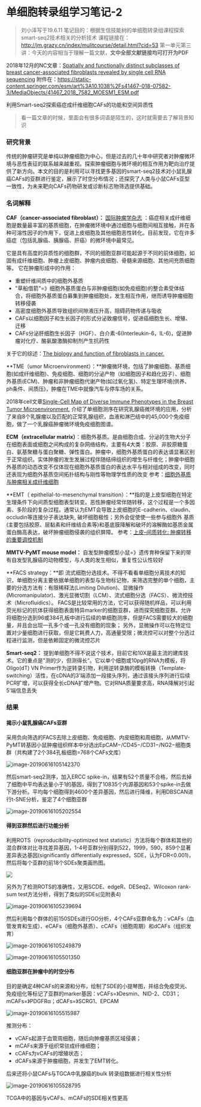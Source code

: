 # 单细胞转录组学习笔记-2

> 刘小泽写于19.6.11
> 笔记目的：根据生信技能树的单细胞转录组课程探索smart-seq2技术相关的分析技术
> 课程链接在：http://jm.grazy.cn/index/mulitcourse/detail.html?cid=53
> 第一单元第三讲：今天的内容相当于理解一篇文献，**文中全部文献链接均可打开为PDF**

2018年12月的NC文章：[Spatially and functionally distinct subclasses of breast cancer-associated fibroblasts revealed by single cell RNA sequencing](https://sci-hub.tw/https://www.nature.com/articles/s41467-018-07582-3) 
附件在：https://static-content.springer.com/esm/art%3A10.1038%2Fs41467-018-07582-3/MediaObjects/41467_2018_7582_MOESM1_ESM.pdf

利用Smart-seq2探索癌症成纤维细胞CAFs的功能和空间异质性

> 看一篇文章的时候，里面会有很多词语是陌生的，这时就需要去了解背景知识

### 研究背景

传统的肿瘤研究是单纯以肿瘤细胞为中心，但是过去的几十年中研究者对肿瘤微环境与恶性表征的联系越来越重视。探索肿瘤细胞与微环境的相互作用为靶向治疗提供了新方向。本文的目的是利用可以寻找更多基因的smart-seq2技术对小鼠乳腺癌CAFs的亚群进行鉴定，展示了时空分布情况；还探究了人类与小鼠CAFs亚型一致性，为未来靶向CAFs药物研发或诊断标志物筛选提供基础。

### 名词解释

**CAF（cancer-associated fibroblast）：**
[国际肿瘤学杂志](http://www.gjzlx.cn/fileup/PDF/z2011281.pdf) ：癌症相关成纤维细胞是数量最丰富的基质细胞，在肿瘤微环境中通过细胞与细胞间相互接触，并在各种可溶性因子的作用下，促进上皮细胞及其他细胞恶性转化。目前发现，它在许多癌症（包括乳腺癌、胰腺癌、肝癌）的微环境中最常见。

它是具有高度的异质性的细胞群，不同的细胞亚群可能起源于不同的前体细胞，如固有成纤维细胞、肿瘤上皮细胞、肿瘤内皮细胞、骨髓来源细胞、其他间充质细胞等。
它在肿瘤形成中的作用：

- 重塑纤维间质中的细胞外基质
- "草船借箭"=》细胞外基质蛋白与非肿瘤细胞(如免疫细胞)的整合素受体结合，将细胞外基质蛋白募集到肿瘤细胞处，发生相互作用，继而诱导肿瘤细胞转移侵袭
- 高密度细胞外基质导致组织间隙液压升高，阻碍药物传递与吸收
- CAFs以细胞因子和生长因子的形式分泌致瘤信号，促进癌细胞生长、增殖、迁移
- CAFs分泌肝细胞生长因子（HGF）、白介素-6(Interleukin-6，IL-6)，促进肿瘤对化疗、酪氨酸激酶抑制剂产生抗药性

关于它的综述：[The biology and function of fibroblasts in cancer.](https://sci-hub.tw/10.1038/nrc.2016.73)

**TME（umor Microenvironment）：**肿瘤微环境，包括了肿瘤细胞、基质细胞(如成纤维细胞)、免疫细胞、细胞的分泌产物（如细胞因子和趋化因子）、细胞外基质(ECM)、肿瘤和非肿瘤细胞代谢产物(如过氧化氢)、特定生理环境(供养、ph条件、间质压)，肿瘤在TME中就像汽车与停车场的关系。

2018年cell文章[Single-Cell Map of Diverse Immune Phenotypes in the Breast Tumor Microenvironment.](https://sci-hub.tw/10.1016/j.cell.2018.05.060) 介绍了单细胞测序在研究乳腺癌微环境的应用，分析了来自8个乳腺瘤以及匹配的正常乳腺组织，血液和淋巴结中的45,000个免疫细胞，做了一个乳腺癌肿瘤微环境免疫细胞图谱。

**ECM（extracellular matrix）**：细胞外基质。是由细胞合成、分泌的生物大分子在细胞表面或细胞之间构成的复杂网络结构，主要有4大类：胶原、非胶原糖蛋白、氨基聚糖与蛋白聚糖、弹性蛋白。肿瘤中，细胞外基质蛋白的表达谱显著区别于正常组织。实体肿瘤的发生发展过程伴随结缔组织的增生与纤维化；肿瘤中细胞外基质的动态改变不仅体现在细胞外基质蛋白的表达水平与相对组成的改变，同时还表现为细胞外基质空间拓扑结构与刚性等物理学性质的改变
参考：[细胞外基质与肿瘤相关成纤维细胞](http://www.pibb.ac.cn/pibben/ch/reader/create_pdf.aspx?file_no=20170251&flag=1&journal_id=pibben)

**EMT（ epithelial-to-mesenchymal transition）：**指的是上皮型细胞在特定生理条件下向间质型细胞表型转变。恶性肿瘤经常伴随转移，这个过程是一个多因素、多阶段的复杂过程。通常认为EMT会导致上皮细胞的E-cadherin、claudin、occludin等连接分子表达缺失, 破坏细胞极性；另外会促使使一些参与细胞外
基质(主要包括胶原、层黏素和纤维结合素等)和基底膜降解和破坏的溶解酶如基质金属蛋白酶高表达，破坏肿瘤细胞侵袭的组织屏障。
参考：[上皮–间质转化: 肿瘤转移的重要调控机制](http://www.cjcb.org/news/upload/201308211115225792.pdf) 

**MMTV-PyMT mouse model：** 自发型肿瘤模型小鼠=》遗传育种保留下来的带有自发型乳腺癌的动物模型，与人类的发生相似，重复性公认性较好

**FACS strategy：**即 流式细胞分选技术。不得不看看单细胞分离技术的知识，单细胞分离主要依据单细胞的表型与生物标记物，来筛选完整的单个细胞，主要的分选方法有：有限稀释法(Limiting Dilution)、显微操作(Micromanipulator)、激光显微切割（LCM）、流式细胞分选（FACS）、微流控技术（Microfluidics）。
FACS是比较常用的方法，它可以获得随机样品，可以利用荧光标记的抗体获得细胞表面特异marker的细胞亚群，进而探究细胞亚群。允许将细胞分选到96或384孔板中进行后续的单细胞测序，但是FACS需要较大的细胞量，并且会出现一孔多个或一孔没有细胞的现象；
另外，显微操作可以在特定位置对少量细胞进行获取，但是它耗费人力，高通量受限；微流控可以对整个分选过程进行监测，但是依赖固定的微流控芯片

**Smart-seq2：** 提到单细胞不得不说这个技术，目前它和10X是最主流的建库技术。它的重点是"测的少，但测得长“。它以单个细胞或10pg的RNA为模板，将Oligo(dT) VN Primer作为逆转录引物，利用逆转录酶的模板转换（Template-switching）活性，在cDNA的3’端添加一段接头序列，通过该接头序列进行后续PCR扩增，可以获得全长cDNA扩增产物。它对RNA质量要求高，RNA降解对引起5’端信息丢失

### 结果

#### 揭示小鼠乳腺癌CAFs亚群

采用负向筛选的FACS去除上皮细胞、免疫细胞、内皮细胞和周细胞，从MMTV-PyMT转基因小鼠肿瘤组织样本中分选出EpCAM−/CD45−/CD31−/NG2−细胞类群（共构建了2个384孔板细胞=768个CAFs文库）

![image-20190616105142370](单细胞转录组学习笔记-2.assets/image-20190616105142370.png)

然后smart-seq2测序，加入ERCC spike-in，结果有52个质量不合格，然后去掉了细胞中平均表达量小于1的基因，得到了10835个内源基因和53个spike-in去做下游分析。平均每个细胞得到4600个差异基因，然后进行降维，利用DBSCAN进行t-SNE分析，鉴定了4个细胞亚群

![image-20190616105202554](单细胞转录组学习笔记-2.assets/image-20190616105202554.png)

#### 得到亚群然后进行功能分析

利用ROTS（reproducibility-optimized test statistic）方法将每个群体和其他的混合群体对比寻找差异基因，1-4号亚群分别得到522，1999，590，859个显著差异表达基因(significantly differentially expressed，SDE，认为FDR<0.001)，然后将每个亚群的前18个SDEs聚类画热图。

![](https://upload-images.jianshu.io/upload_images/9376801-dd6dda915adbd667.png?imageMogr2/auto-orient/strip%7CimageView2/2/w/1240)

另外为了检测ROTS的准确性，又用SCDE、edgeR、DESeq2、Wilcoxon rank-sum test方法分析，得到了类似的SDEs(见附表4)

![image-20190616105239694](单细胞转录组学习笔记-2.assets/image-20190616105239694.png)

然后利用每个群体的前150SDEs进行GO分析，4个CAFs亚群命名为：vCAFs（血管发育和生成）、eCAFs（细胞外基质）、cCAFs（细胞周期）和dCAFs（组织发育）

![image-20190616105249879](单细胞转录组学习笔记-2.assets/image-20190616105249879.png)

![image-20190616105501350](单细胞转录组学习笔记-2.assets/image-20190616105501350.png)

#### 细胞亚群在肿瘤中的时空分布

目的是确定4种CAFs的来源和分布，绘制了SDE的小提琴图，并结合免疫荧光、免疫组化等标记了亚群的marker基因：vCAFs=》Desmin、NID-2、CD31；mCAFs=》PDGFRα；dCAFs=》SCRG1、EPCAM

![image-20190616105515987](单细胞转录组学习笔记-2.assets/image-20190616105515987.png)

推测分布：

- vCAFs起源于血管周细胞，随后向肿瘤基质区域侵袭；
- mCAFs来源于组织常驻成纤维细胞；
- cCAFs为vCAFs的增殖状态；
- dCAFs来源于肿瘤细胞，并发生了EMT转化。

后来还将小鼠CAFs与TGCA中乳腺癌的bulk 转录组数据进行相关性分析

![image-20190616105528795](单细胞转录组学习笔记-2.assets/image-20190616105528795.png)

TCGA中的基因与vCAFs、mCAFs的SDE相关性更高

